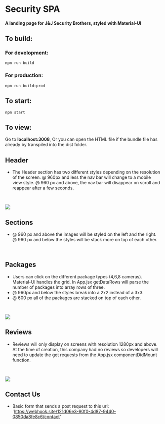 # Security SPA

#### A landing page for J&J Security Brothers, styled with Material-UI

## To build:
### For development:
```
npm run build
```

### For production:
```
npm run build:prod
```
## To start:
```
npm start
```
## To view:
Go to **localhost:3008**, Or you can open the HTML file if the bundle file has already by transpiled into the dist folder.

## Header

* The Header section has two different styles depending on the resolution of the screen. @ 960px and less the nav bar will change to a mobile view style. @ 960 px and above, the nav bar will disappear on scroll and reappear after a few seconds.

<br/>

![](documentation/header.gif)



## Sections

* @ 960 px and above the images will be styled on the left and the right. @ 960 px and below the styles will be stack more on top of each other.

<br/>

## Packages

* Users can click on the different package types (4,6,8 cameras). Material-UI handles the grid. In App.jsx getDataRows will parse the number of packages into array rows of three. 
* @ 960px and below the styles break into a 2x2 instead of a 3x3. 
* @ 600 px all of the packages are stacked on top of each other. 

<br/>

![](documentation/packages.gif)

## Reviews
* Reviews will only display on screens with resolution 1280px and above. At the time of creation, this company had no reviews so developers will need to update the get requests from the App.jsx componentDidMount function. 

<br/>

![](http://g.recordit.co/Fc2YlVuxwj.gif)

## Contact Us

* Basic form that sends a post request to this url: 'https://webhook.site/121d06e3-90f0-4d87-9440-0850da8fe8c6/contact'

